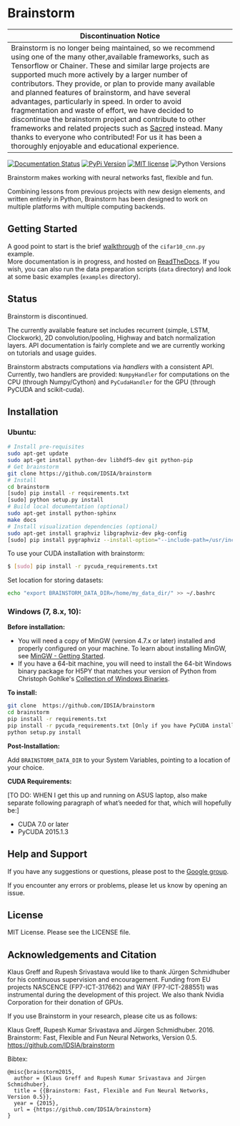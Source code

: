 Brainstorm
==========

| **Discontinuation Notice**                                                                                                                                                                                                                                                                                                                                                                                                                                                                                                                                                                                                                                                                                                                  |
|-----------------------------------------------------------------------------------------------------------------------------------------------------------------------------------------------------------------------------------------------------------------------------------------------------------------------------------------------------------------------------------------------------------------------------------------------------------------------------------------------------------------------------------------------------------------------------------------------------------------------------------------------------------------------------------------------------------------------------------------|
| Brainstorm is no longer being maintained, so we recommend using one of the many other,available frameworks, such as Tensorflow or Chainer. These and similar large projects are supported much more actively by a larger number of contributors.  They provide, or plan to provide many available and planned features of brainstorm, and have several advantages, particularly in speed. In order to avoid fragmentation and waste of effort, we have decided to discontinue the brainstorm project and contribute to other frameworks and related projects such as [Sacred](https://github.com/IDSIA/sacred) instead.  Many thanks to everyone who contributed! For us it has been a thoroughly enjoyable and educational experience. |


[![Documentation Status](https://img.shields.io/badge/docs-latest-brightgreen.svg?style=flat-square)](http://brainstorm.readthedocs.org/en/latest)
[![PyPi Version](https://img.shields.io/pypi/v/brainstorm.svg?style=flat-square)](https://pypi.python.org/pypi/brainstorm)
[![MIT license](https://img.shields.io/github/license/mashape/apistatus.svg?style=flat-square)](http://choosealicense.com/licenses/mit)
![Python Versions](https://img.shields.io/pypi/pyversions/brainstorm.svg?style=flat-square)

Brainstorm makes working with neural networks fast, flexible and fun.

Combining lessons from previous projects with new design elements, and written entirely in Python, Brainstorm has been designed to work on multiple platforms with multiple computing backends.


Getting Started
---------------
A good point to start is the brief [walkthrough](https://brainstorm.readthedocs.org/en/latest/walkthrough.html) of the ``cifar10_cnn.py`` example.  
More documentation is in progress, and hosted on [ReadTheDocs](https://brainstorm.readthedocs.org/en/latest/).
If you wish, you can also run the data preparation scripts (``data`` directory) and look at some basic examples (``examples`` directory).

Status
------
Brainstorm is discontinued. 

The currently available feature set includes recurrent (simple, LSTM, Clockwork), 2D convolution/pooling, Highway and batch normalization layers. API documentation is fairly complete and we are currently working on tutorials and usage guides.

Brainstorm abstracts computations via *handlers* with a consistent API. Currently, two handlers are provided: `NumpyHandler` for computations on the CPU (through Numpy/Cython) and `PyCudaHandler` for the GPU (through PyCUDA and scikit-cuda).

Installation
------------

### Ubuntu:

```bash
# Install pre-requisites
sudo apt-get update
sudo apt-get install python-dev libhdf5-dev git python-pip
# Get brainstorm
git clone https://github.com/IDSIA/brainstorm
# Install
cd brainstorm
[sudo] pip install -r requirements.txt
[sudo] python setup.py install
# Build local documentation (optional)
sudo apt-get install python-sphinx
make docs
# Install visualization dependencies (optional)
sudo apt-get install graphviz libgraphviz-dev pkg-config
[sudo] pip install pygraphviz --install-option="--include-path=/usr/include/graphviz" --install-option="--library-path=/usr/lib/graphviz/"
```
To use your CUDA installation with brainstorm:
```bash
$ [sudo] pip install -r pycuda_requirements.txt
```
Set location for storing datasets:
```bash
echo "export BRAINSTORM_DATA_DIR=/home/my_data_dir/" >> ~/.bashrc
```

### Windows (7, 8.x, 10): 

**Before installation:**

- You will need a copy of MinGW (version 4.7.x or later) installed and properly configured on your machine. To learn about installing MinGW, see [MinGW - Getting Started](http://www.mingw.org/wiki/Getting_Started).
- If you have a 64-bit machine, you will need to install the 64-bit Windows binary package for H5PY that matches your version of Python from Christoph Gohlke's [Collection of Windows Binaries](http://www.lfd.uci.edu/~gohlke/pythonlibs/#h5py).

**To install:**

```bash
git clone  https://github.com/IDSIA/brainstorm
cd brainstorm
pip install -r requirements.txt
pip install -r pycuda_requirements.txt [Only if you have PyCUDA installed!]
python setup.py install
```

**Post-Installation:**

Add `BRAINSTORM_DATA_DIR` to your System Variables, pointing to a location of your choice.

**CUDA Requirements:**

[TO DO: WHEN I get this up and running on ASUS laptop, also make separate following paragraph of what’s needed for that, which will hopefully be:]

- CUDA 7.0 or later
- PyCUDA 2015.1.3


Help and Support
----------------

If you have any suggestions or questions, please post to the [Google group](https://groups.google.com/forum/#!forum/mailstorm).

If you encounter any errors or problems, please let us know by opening an issue.

License
-------

MIT License. Please see the LICENSE file.

Acknowledgements and Citation
-----------------------------

Klaus Greff and Rupesh Srivastava would like to thank Jürgen Schmidhuber for his continuous supervision and encouragement.
Funding from EU projects NASCENCE (FP7-ICT-317662) and WAY (FP7-ICT-288551) was instrumental during the development of this project.
We also thank Nvidia Corporation for their donation of GPUs.

If you use Brainstorm in your research, please cite us as follows:

Klaus Greff, Rupesh Kumar Srivastava and Jürgen Schmidhuber. 2016. Brainstorm: Fast, Flexible and Fun Neural Networks, Version 0.5. https://github.com/IDSIA/brainstorm

Bibtex:
```
@misc{brainstorm2015,
  author = {Klaus Greff and Rupesh Kumar Srivastava and Jürgen Schmidhuber},
  title = {{Brainstorm: Fast, Flexible and Fun Neural Networks, Version 0.5}},
  year = {2015},
  url = {https://github.com/IDSIA/brainstorm}
}
```
